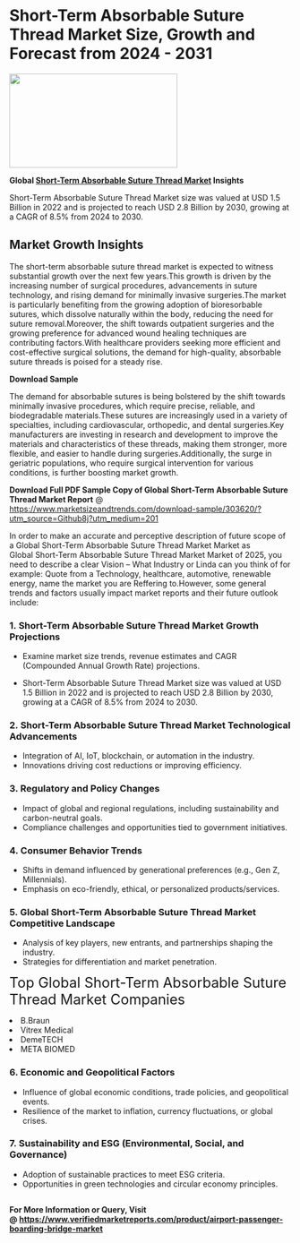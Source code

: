 <H1>Short-Term Absorbable Suture Thread Market Size, Growth and Forecast from 2024 - 2031</H1><img class="aligncenter size-medium wp-image-584254" src="https://thirdeyenews.in/wp-content/uploads/2024/09/Global-Market-Research-300x168.jpeg" alt="" width="300" height="168" /><p><strong>Global&nbsp;<a href="https://www.marketsizeandtrends.com/download-sample/303620/?utm_source=Github8j?utm_medium=201">Short-Term Absorbable Suture Thread Market</a> Insights</strong></p><p>Short-Term Absorbable Suture Thread Market size was valued at USD 1.5 Billion in 2022 and is projected to reach USD 2.8 Billion by 2030, growing at a CAGR of 8.5% from 2024 to 2030.</p><p><h2>Market Growth Insights</h2> <p>The short-term absorbable suture thread market is expected to witness substantial growth over the next few years.This growth is driven by the increasing number of surgical procedures, advancements in suture technology, and rising demand for minimally invasive surgeries.The market is particularly benefiting from the growing adoption of bioresorbable sutures, which dissolve naturally within the body, reducing the need for suture removal.Moreover, the shift towards outpatient surgeries and the growing preference for advanced wound healing techniques are contributing factors.With healthcare providers seeking more efficient and cost-effective surgical solutions, the demand for high-quality, absorbable suture threads is poised for a steady rise.</p> <p><strong>Download Sample</strong></p> <p>The demand for absorbable sutures is being bolstered by the shift towards minimally invasive procedures, which require precise, reliable, and biodegradable materials.These sutures are increasingly used in a variety of specialties, including cardiovascular, orthopedic, and dental surgeries.Key manufacturers are investing in research and development to improve the materials and characteristics of these threads, making them stronger, more flexible, and easier to handle during surgeries.Additionally, the surge in geriatric populations, who require surgical intervention for various conditions, is further boosting market growth.</p> <p><span class=""><strong>Download Full PDF Sample Copy of Global Short-Term Absorbable Suture Thread Market Report</strong> @ <a href="https://www.marketsizeandtrends.com/download-sample/303620/?utm_source=Github8j?utm_medium=201" target="_blank">https://www.marketsizeandtrends.com/download-sample/303620/?utm_source=Github8j?utm_medium=201</a></span></p><p>In order to make an accurate and perceptive description of future scope of a Global&nbsp;Short-Term Absorbable Suture Thread Market Market as Global&nbsp;Short-Term Absorbable Suture Thread Market Market of 2025, you need to describe a clear Vision &ndash; What Industry or Linda can you think of for example: Quote from a Technology, healthcare, automotive, renewable energy, name the market you are Reffering to.However, some general trends and factors usually impact market reports and their future outlook include:</p><h3>1.&nbsp;<strong>Short-Term Absorbable Suture Thread Market Growth Projections</strong></h3><ul><li>Examine market size trends, revenue estimates and CAGR (Compounded Annual Growth Rate) projections.</li><li><p>Short-Term Absorbable Suture Thread Market size was valued at USD 1.5 Billion in 2022 and is projected to reach USD 2.8 Billion by 2030, growing at a CAGR of 8.5% from 2024 to 2030.</p></li></ul><h3>2.&nbsp;<strong>Short-Term Absorbable Suture Thread Market Technological Advancements</strong></h3><ul><li>Integration of AI, IoT, blockchain, or automation in the industry.</li><li>Innovations driving cost reductions or improving efficiency.</li></ul><h3>3.&nbsp;<strong>Regulatory and Policy Changes</strong></h3><ul><li>Impact of global and regional regulations, including sustainability and carbon-neutral goals.</li><li>Compliance challenges and opportunities tied to government initiatives.</li></ul><h3>4.&nbsp;<strong>Consumer Behavior Trends</strong></h3><ul><li>Shifts in demand influenced by generational preferences (e.g., Gen Z, Millennials).</li><li>Emphasis on eco-friendly, ethical, or personalized products/services.</li></ul><h3>5.&nbsp;<strong>Global Short-Term Absorbable Suture Thread Market Competitive Landscape</strong></h3><ul><li>Analysis of key players, new entrants, and partnerships shaping the industry.</li><li>Strategies for differentiation and market penetration.</li></ul><p data-pm-slice="1 1 []"><span style="color: inherit; font-family: inherit; font-size: 25px;">Top Global Short-Term Absorbable Suture Thread Market Companies</span></p><div class="" data-test-id=""><p><li>B.Braun</li><li> Vitrex Medical</li><li> DemeTECH</li><li> META BIOMED</li></p></div><h3>6.&nbsp;<strong>Economic and Geopolitical Factors</strong></h3><ul><li>Influence of global economic conditions, trade policies, and geopolitical events.</li><li>Resilience of the market to inflation, currency fluctuations, or global crises.</li></ul><h3>7.&nbsp;<strong>Sustainability and ESG (Environmental, Social, and Governance)</strong></h3><ul><li>Adoption of sustainable practices to meet ESG criteria.</li><li>Opportunities in green technologies and circular economy principles.</li></ul><h2><strong style="font-size: 14px;">For More Information or Query, Visit @&nbsp;</strong><a style="background-color: #ffffff; font-size: 14px;" href="https://www.marketsizeandtrends.com/report/short-term-absorbable-suture-thread-market/" target="_blank">https://www.verifiedmarketreports.com/product/airport-passenger-boarding-bridge-market</a></h2>
